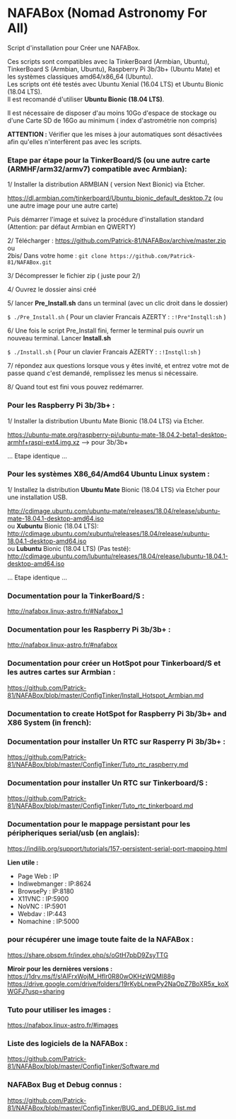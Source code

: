 # NAFABox (Nomad Astronomy For All)

Script d'installation pour Créer une NAFABox.

Ces scripts sont compatibles avec la TinkerBoard (Armbian, Ubuntu), TinkerBoard S (Armbian, Ubuntu), Raspberry Pi 3b/3b+ (Ubuntu Mate) et les systèmes classiques amd64/x86_64 (Ubuntu).   
Les scripts ont été testés avec Ubuntu Xenial (16.04 LTS) et Ubuntu Bionic (18.04 LTS).  
Il est recomandé d'utiliser **Ubuntu Bionic (18.04 LTS)**.

Il est nécessaire de disposer d'au moins 10Go d'espace de stockage ou d'une Carte SD de 16Go au minimum ( index d'astrométrie non compris)  

**ATTENTION :** Vérifier que les mises à jour automatiques sont désactivées afin qu'elles n'interfèrent pas avec les scripts.


### Etape par étape pour la TinkerBoard/S (ou une autre carte (ARMHF/arm32/armv7) compatible avec Armbian):

1/ Installer la distribution ARMBIAN ( version Next Bionic) via Etcher.

https://dl.armbian.com/tinkerboard/Ubuntu_bionic_default_desktop.7z (ou une autre image pour une autre carte)

Puis démarrer l'image et suivez la procédure d'installation standard (Attention: par défaut Armbian en QWERTY)

2/ Télécharger :  https://github.com/Patrick-81/NAFABox/archive/master.zip  
ou  
2bis/ Dans votre home : `git clone https://github.com/Patrick-81/NAFABox.git`

3/ Décompresser le fichier zip ( juste pour 2/)

4/ Ouvrez le dossier ainsi créé

5/ lancer **Pre_Install.sh** dans un terminal (avec un clic droit dans le dossier)

`$ ./Pre_Install.sh` 
( Pour un clavier Francais AZERTY : `:!Pre°Instqll:sh` ) 

6/ Une fois le script Pre_Install fini, fermer le terminal puis ouvrir un nouveau terminal. Lancer **Install.sh**

`$ ./Install.sh` 
( Pour un clavier Francais AZERTY : `:!Instqll:sh` ) 

7/ répondez aux questions lorsque vous y êtes invité, et entrez votre mot de passe quand c'est demandé, remplissez les menus si nécessaire.

8/ Quand tout est fini vous pouvez redémarrer.

### Pour les Raspberry Pi 3b/3b+ :

1/ Installer la distribution Ubuntu Mate Bionic (18.04 LTS) via Etcher.

https://ubuntu-mate.org/raspberry-pi/ubuntu-mate-18.04.2-beta1-desktop-armhf+raspi-ext4.img.xz --> pour 3b/3b+

... Etape identique ...

### Pour les systèmes X86_64/Amd64 Ubuntu Linux system :

1/ Installez la distribution **Ubuntu Mate** Bionic (18.04 LTS) via Etcher pour une installation USB.

http://cdimage.ubuntu.com/ubuntu-mate/releases/18.04/release/ubuntu-mate-18.04.1-desktop-amd64.iso   
ou **Xubuntu** Bionic (18.04 LTS):   
http://cdimage.ubuntu.com/xubuntu/releases/18.04/release/xubuntu-18.04.1-desktop-amd64.iso   
ou **Lubuntu** Bionic (18.04 LTS) (Pas testé):  
http://cdimage.ubuntu.com/lubuntu/releases/18.04/release/lubuntu-18.04.1-desktop-amd64.iso   

... Etape identique ...


### Documentation pour la TinkerBoard/S :   
http://nafabox.linux-astro.fr/#Nafabox_1

### Documentation pour les Raspberry Pi 3b/3b+ :    
http://nafabox.linux-astro.fr/#nafabox

### Documentation pour créer un HotSpot pour Tinkerboard/S et les autres cartes sur Armbian :  
https://github.com/Patrick-81/NAFABox/blob/master/ConfigTinker/Install_Hotspot_Armbian.md   

### Documentation to create HotSpot for Raspberry Pi 3b/3b+ and X86 System (in french):   


### Documentation pour installer Un RTC sur Rasperry Pi 3b/3b+ :   
https://github.com/Patrick-81/NAFABox/blob/master/ConfigTinker/Tuto_rtc_raspberry.md

### Documentation pour installer Un RTC sur Tinkerboard/S :   
https://github.com/Patrick-81/NAFABox/blob/master/ConfigTinker/Tuto_rtc_tinkerboard.md

### Documentation pour le mappage persistant pour les péripheriques serial/usb (en anglais):   
https://indilib.org/support/tutorials/157-persistent-serial-port-mapping.html


__Lien utile :__

- Page Web : IP
- Indiwebmanger : IP:8624
- BrowsePy : IP:8180
- X11VNC : IP:5900
- NoVNC : IP:5901
- Webdav : IP:443
- Nomachine : IP:5000

### pour récupérer une image toute faite de la NAFABox :   
https://share.obspm.fr/index.php/s/oGtH7pbD9ZsyTTG

**Miroir pour les dernières versions :**  
https://1drv.ms/f/s!AlFrxWojM_Hflr0R80wOKHzWQMI88g   
https://drive.google.com/drive/folders/19rKybLnewPy2NaOpZ7BoXR5x_koXWGFJ?usp=sharing  

### Tuto pour utiliser les images :   
https://nafabox.linux-astro.fr/#images

### Liste des logiciels de la NAFABox :   
https://github.com/Patrick-81/NAFABox/blob/master/ConfigTinker/Software.md

### NAFABox Bug et Debug connus :
https://github.com/Patrick-81/NAFABox/blob/master/ConfigTinker/BUG_and_DEBUG_list.md
